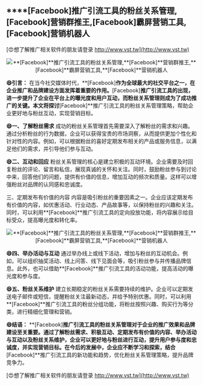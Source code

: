 ## ****[Facebook]**推广引流工具的粉丝关系管理,**[Facebook]**营销群推王,**[Facebook]**霸屏营销工具,**[Facebook]**营销机器人**

[😍想了解推广相关软件的朋友请登录 http://www.vst.tw](http://www.vst.tw)

 <center><img src="https://vst.tw/MP4/tuiguang/png/0.png" alt="**[Facebook]**推广引流工具的粉丝关系管理,**[Facebook]**营销群推王,**[Facebook]**霸屏营销工具,**[Facebook]**营销机器人"></center>

**😄引言：**
在当今社交媒体时代，**[Facebook]**作为全球最大的社交平台之一，在企业推广和品牌建设方面发挥着重要的作用。**[Facebook]**推广引流工具的出现，进一步提升了企业在平台上的曝光度和用户互动，而粉丝关系管理则成为了成功推广的关键。本文将探讨**[Facebook]**推广引流工具的粉丝关系管理策略，帮助企业更好地与粉丝互动，实现营销目标。

**😄一、了解粉丝需求**
成功的粉丝关系管理首先需要深入了解粉丝的需求和兴趣。通过分析粉丝的行为数据，企业可以获得宝贵的市场洞察，从而提供更加个性化和针对性的内容。例如，可以根据粉丝的喜好定期发布相关的产品或服务信息，以满足他们的需求，并引导他们参与互动。

**😄二、互动和回应**
粉丝关系管理的核心是建立积极的互动环境。企业需要及时回复粉丝的评论、留言和私信，展现真诚的关怀和关注。同时，鼓励粉丝参与到讨论中来，回答他们的问题，提供有价值的信息，增加互动的频次和质量。这样可以增强粉丝对品牌的认同感和忠诚度。

三、定期发布有价值的内容
内容是吸引粉丝的重要因素之一。企业应该定期发布有价值的内容，如优惠活动、行业动态、产品故事等，以保持粉丝的兴趣和关注。同时，可以利用**[Facebook]**推广引流工具的定向投放功能，将内容展示给目标受众，提高曝光度和转化率。

 <center><img src="https://vst.tw/MP4/tuiguang/png/5.png" alt="**[Facebook]**推广引流工具的粉丝关系管理,**[Facebook]**营销群推王,**[Facebook]**霸屏营销工具,**[Facebook]**营销机器人"></center>

**😄四、举办活动与互动**
通过举办线上或线下活动，增加与粉丝的互动机会。例如，可以组织抽奖活动、线上问答、线下见面会等，吸引粉丝参与并传播品牌信息。此外，也可以借助**[Facebook]**推广引流工具的活动功能，提高活动的曝光度和参与度。

**😄五、粉丝关系维护**
建立长期稳定的粉丝关系需要持续的维护。企业可以定期发送电子邮件或短信，提醒粉丝关注最新动态，并给予特别优惠。同时，可以利用**[Facebook]**推广引流工具的粉丝分组功能，将粉丝按照兴趣、购买行为等分类，进行精细化管理和营销。

**😄结语：**
**[Facebook]**推广引流工具的粉丝关系管理对于企业的推广效果和品牌建设至关重要。通过了解粉丝需求、积极互动、定期发布有价值的内容、举办活动与互动以及粉丝关系维护，企业可以更好地与粉丝进行互动，提升用户参与度和忠诚度，并实现营销目标。在今后的发展中，企业应不断学习和探索，结合**[Facebook]**推广引流工具的新功能和趋势，优化粉丝关系管理策略，提升品牌竞争力。

[😍想了解推广相关软件的朋友请登录 http://www.vst.tw](http://www.vst.tw)



